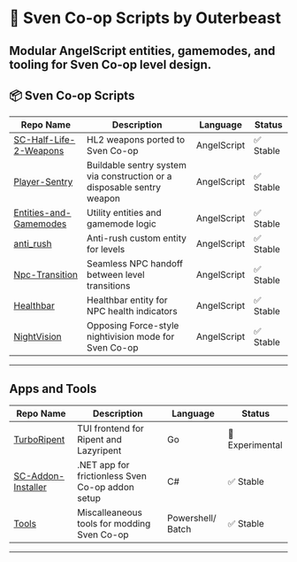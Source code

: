 # 🧠 Sven Co-op Scripts by Outerbeast

Modular AngelScript entities, gamemodes, and tooling for Sven Co-op level design.  
---

## 📦 Sven Co-op Scripts

| Repo Name | Description | Language | Status |
|-----------|-------------|----------|--------|
| [SC-Half-Life-2-Weapons](https://github.com/Outerbeast/SC-Half-Life-2-Weapons) | HL2 weapons ported to Sven Co-op | AngelScript | ✅ Stable |
| [Player-Sentry](https://github.com/Outerbeast/Player-Sentry) | Buildable sentry system via construction or a disposable sentry weapon | AngelScript | ✅ Stable |
| [Entities-and-Gamemodes](https://github.com/Outerbeast/Entities-and-Gamemodes) | Utility entities and gamemode logic | AngelScript | ✅ Stable |
| [anti_rush](https://github.com/Outerbeast/anti_rush) | Anti-rush custom entity for levels | AngelScript | ✅ Stable |
| [Npc-Transition](https://github.com/Outerbeast/Npc-Transition) | Seamless NPC handoff between level transitions | AngelScript | ✅ Stable |
| [Healthbar](https://github.com/Outerbeast/Healthbar) | Healthbar entity for NPC health indicators | AngelScript | ✅ Stable |
| [NightVision](https://github.com/Outerbeast/NightVision) | Opposing Force-style nightivision mode for Sven Co-op | AngelScript | ✅ Stable |

---
## Apps and Tools

| Repo Name | Description | Language | Status |
|-----------|-------------|----------|--------|
| [TurboRipent](https://github.com/Outerbeast/TurboRipent)| TUI frontend for Ripent and Lazyripent | Go | 🧪 Experimental |
| [SC-Addon-Installer](https://github.com/Outerbeast/SC-Addon-Installer) | .NET app for frictionless Sven Co-op addon setup | C# | ✅ Stable |
| [Tools](https://github.com/Outerbeast/Tools) | Miscalleaneous tools for modding Sven Co-op | Powershell/ Batch | ✅ Stable |
---
